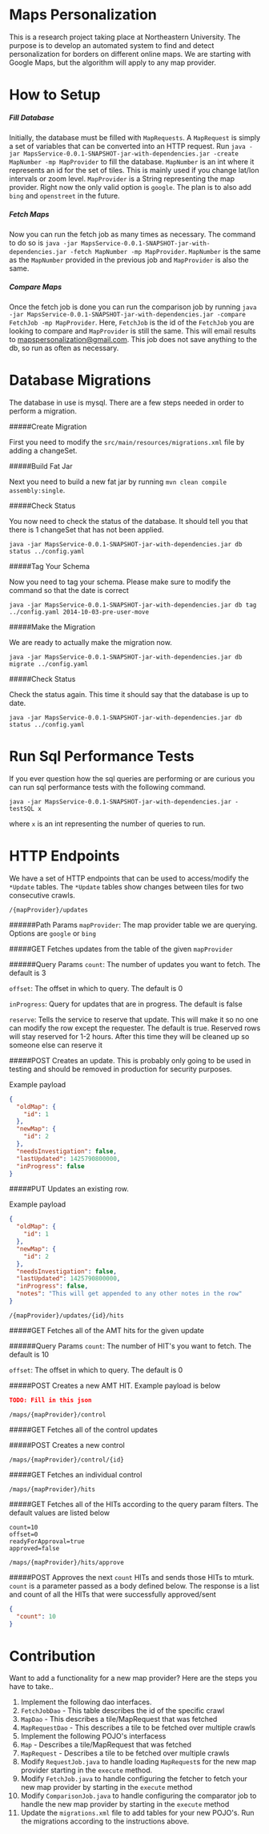 Maps Personalization
====================

This is a research project taking place at Northeastern University. The purpose is to develop an automated system to find and detect personalization for borders on different online maps. We are starting with Google Maps, but the algorithm will apply to any map provider.

How to Setup
============

##### Fill Database

Initially, the database must be filled with ```MapRequests```. A ```MapRequest``` is simply a set of variables that can be converted into an HTTP request. Run ```java -jar MapsService-0.0.1-SNAPSHOT-jar-with-dependencies.jar -create MapNumber -mp MapProvider``` to fill the database. ```MapNumber``` is an int where it represents an id for the set of tiles. This is mainly used if you change lat/lon intervals or zoom level. ```MapProvider``` is a String representing the map provider. Right now the only valid option is ```google```. The plan is to also add ```bing``` and ```openstreet``` in the future.

##### Fetch Maps
Now you can run the fetch job as many times as necessary. The command to do so is ```java -jar MapsService-0.0.1-SNAPSHOT-jar-with-dependencies.jar -fetch MapNumber -mp MapProvider```. ```MapNumber``` is the same as the ```MapNumber``` provided in the previous job and ```MapProvider``` is also the same.

##### Compare Maps
Once the fetch job is done you can run the comparison job by running ```java -jar MapsService-0.0.1-SNAPSHOT-jar-with-dependencies.jar -compare FetchJob -mp MapProvider```. Here, ```FetchJob``` is the id of the ```FetchJob``` you are looking to compare and ```MapProvider``` is still the same. This will email results to mapspersonalization@gmail.com. This job does not save anything to the db, so run as often as necessary.



Database Migrations
===================

The database in use is mysql. There are a few steps needed in order to perform a migration. 

#####Create Migration

First you need to modify the ```src/main/resources/migrations.xml``` file by adding a changeSet.


#####Build Fat Jar

Next you need to build a new fat jar by running ```mvn clean compile assembly:single```.

#####Check Status

You now need to check the status of the database. It should tell you that there is 1 changeSet that has not been applied.

```
java -jar MapsService-0.0.1-SNAPSHOT-jar-with-dependencies.jar db status ../config.yaml
```

#####Tag Your Schema

Now you need to tag your schema. Please make sure to modify the command so that the date is correct

```
java -jar MapsService-0.0.1-SNAPSHOT-jar-with-dependencies.jar db tag ../config.yaml 2014-10-03-pre-user-move
```

#####Make the Migration

We are ready to actually make the migration now.

```
java -jar MapsService-0.0.1-SNAPSHOT-jar-with-dependencies.jar db migrate ../config.yaml
```

#####Check Status

Check the status again. This time it should say that the database is up to date.

```
java -jar MapsService-0.0.1-SNAPSHOT-jar-with-dependencies.jar db status ../config.yaml
```

Run Sql Performance Tests
=========================

If you ever question how the sql queries are performing or are curious you can run sql performance tests with the following command.
```
java -jar MapsService-0.0.1-SNAPSHOT-jar-with-dependencies.jar -testSQL x
```
where ```x``` is an int representing the number of queries to run.

HTTP Endpoints
=============

We have a set of HTTP endpoints that can be used to access/modify the ```*Update``` tables. 
The ```*Update``` tables show changes between tiles for two consecutive crawls.

```
/{mapProvider}/updates
```

######Path Params
```mapProvider```: The map provider table we are querying. Options are ```google``` or ```bing```

#####GET
Fetches updates from the table of the given ```mapProvider```

######Query Params
```count```: The number of updates you want to fetch. The default is 3

```offset```: The offset in which to query. The default is 0

```inProgress```: Query for updates that are in progress. The default is false

```reserve```: Tells the service to reserve that update. This will make it so no one can modify the row except the requester. The default is true. Reserved rows will stay reserved for 1-2 hours. After this time they will be cleaned up so someone else can reserve it

#####POST
Creates an update. This is probably only going to be used in testing and should be removed in production for security purposes.

Example payload
```json
{
  "oldMap": {
    "id": 1
  },
  "newMap": {
    "id": 2 
  },
  "needsInvestigation": false,
  "lastUpdated": 1425790800000,
  "inProgress": false
}
```

#####PUT
Updates an existing row.

Example payload
```json
{
  "oldMap": {
    "id": 1
  },
  "newMap": {
    "id": 2 
  },
  "needsInvestigation": false,
  "lastUpdated": 1425790800000,
  "inProgress": false,
  "notes": "This will get appended to any other notes in the row"
}
```

```
/{mapProvider}/updates/{id}/hits
```
#####GET
Fetches all of the AMT hits for the given update

######Query Params
```count```: The number of HIT's you want to fetch. The default is 10

```offset```: The offset in which to query. The default is 0

#####POST
Creates a new AMT HIT. Example payload is below
```json
TODO: Fill in this json
```

```
/maps/{mapProvider}/control
```
#####GET
Fetches all of the control updates

#####POST
Creates a new control

```
/maps/{mapProvider}/control/{id}
```
#####GET
Fetches an individual control


```
/maps/{mapProvider}/hits
```

#####GET
Fetches all of the HITs according to the query param filters. The default values are listed below
```
count=10
offset=0
readyForApproval=true
approved=false
```

```
/maps/{mapProvider}/hits/approve
```

#####POST
Approves the next ```count``` HITs and sends those HITs to mturk. ```count``` is a parameter passed as a body defined below. The response is a list and count of all the HITs that were successfully approved/sent

```json
{
  "count": 10
}
```

Contribution
============

Want to add a functionality for a new map provider? Here are the steps you have to take..

1. Implement the following dao interfaces.
  1. ```FetchJobDao``` - This table describes the id of the specific crawl
  2. ```MapDao``` - This describes a tile/MapRequest that was fetched
  3. ```MapRequestDao``` - This describes a tile to be fetched over multiple crawls
2. Implement the following POJO's interfacess
  1. ```Map``` - Describes a tile/MapRequest that was fetched
  2. ```MapRequest``` - Describes a tile to be fetched over multiple crawls
3. Modify ```RequestJob.java``` to handle loading ```MapRequest```s for the new map provider starting in the ```execute``` method.
4. Modify ```FetchJob.java``` to handle configuring the fetcher to fetch your new map provider by starting in the ```execute``` method
5. Modify ```ComparisonJob.java``` to handle configuring the comparator job to handle the new map provider by starting in the ```execute``` method
6. Update the ```migrations.xml``` file to add tables for your new POJO's. Run the migrations according to the instructions above.
